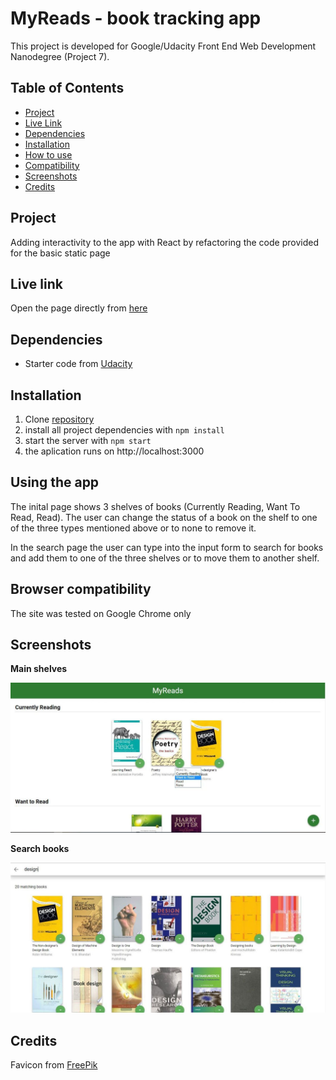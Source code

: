 # MyReads - book tracking app
This project is developed for Google/Udacity Front End Web Development Nanodegree (Project 7).

## Table of Contents

* [Project](#project)
* [Live Link](#live-link)
* [Dependencies](#dependencies)
* [Installation](#installation)
* [How to use](#using-the-app)
* [Compatibility](#browser-compatibility)
* [Screenshots](#screenshots)
* [Credits](#credits)

## Project 
Adding interactivity to the app with React by refactoring the code provided for the basic static page

## Live link
Open the page directly from [here](https://jpacsai.github.io/MyReads-App/)

## Dependencies
- Starter code from [Udacity](https://github.com/udacity/reactnd-project-myreads-starter)  

## Installation
1. Clone [repository](https://github.com/jpacsai/Restaurant_Reviews_App)
2. install all project dependencies with `npm install`
3. start the server with `npm start`
4. the aplication runs on http://localhost:3000

## Using the app
The inital page shows 3 shelves of books (Currently Reading, Want To Read, Read). The user can change the status of a book on the shelf to one of the three types mentioned above or to none to remove it.

In the search page the user can type into the input form to search for books and add them to one of the three shelves or to move them to another shelf.

## Browser compatibility
The site was tested on Google Chrome only

## Screenshots

**Main shelves**  

![screenshot1](https://github.com/jpacsai/MyReads-App/blob/master/public/img/screenshot1.JPG)  

**Search books**  

![screenshot2](https://github.com/jpacsai/MyReads-App/blob/master/public/img/screenshot2.JPG)

## Credits
Favicon from [FreePik](https://www.freepik.com/free-vector/education-icons-set_1148964.htm#term=book%20icon&page=1&position=2)
